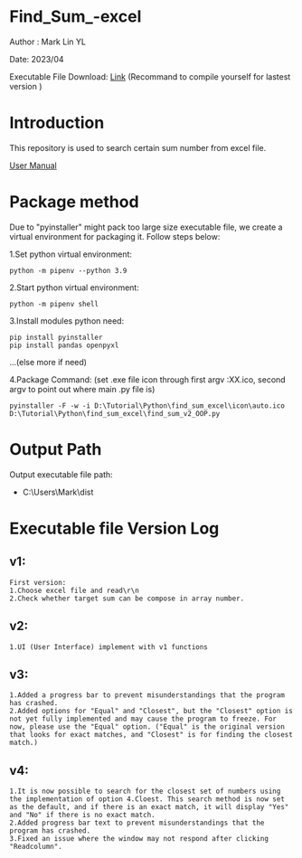 # Find_Sum_-excel
Author : Mark Lin YL

Date: 2023/04

Executable File Download:  [Link](https://reurl.cc/8qL5ao) (Recommand to compile yourself for lastest version )
# Introduction
This repository is used to search certain sum number from excel file.

[User Manual](Readme/Readme.pdf)

# Package method
Due to "pyinstaller" might pack too large size executable file, we create a virtual environment for packaging it.
Follow steps below:

1.Set python virtual environment:
  ```
  python -m pipenv --python 3.9
  ```
2.Start python virtual environment:
  ```
  python -m pipenv shell
  ```
3.Install modules python need:
	
	pip install pyinstaller
	pip install pandas openpyxl
	
  ...(else more if need)
  
4.Package Command: (set .exe file icon through first argv :XX.ico,  second argv to point out where main .py file is)
	
	
	pyinstaller -F -w -i D:\Tutorial\Python\find_sum_excel\icon\auto.ico D:\Tutorial\Python\find_sum_excel\find_sum_v2_OOP.py
	
	
# Output Path
Output executable file path:
* C:\Users\Mark\dist

# Executable file Version Log
## v1:
	First version:
	1.Choose excel file and read\r\n
	2.Check whether target sum can be compose in array number.

## v2:
	1.UI (User Interface) implement with v1 functions
## v3:
	1.Added a progress bar to prevent misunderstandings that the program has crashed.
	2.Added options for "Equal" and "Closest", but the "Closest" option is not yet fully implemented and may cause the program to freeze. For now, please use the "Equal" option. ("Equal" is the original version that looks for exact matches, and "Closest" is for finding the closest match.)

## v4:
	1.It is now possible to search for the closest set of numbers using the implementation of option 4.Cloest. This search method is now set as the default, and if there is an exact match, it will display "Yes" and "No" if there is no exact match.
	2.Added progress bar text to prevent misunderstandings that the program has crashed.
	3.Fixed an issue where the window may not respond after clicking "Readcolumn".
